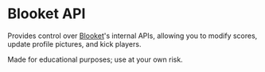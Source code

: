 Blooket API
===

Provides control over [Blooket](https://www.blooket.com)'s internal APIs, allowing you to modify scores, update profile pictures, and kick players.

Made for educational purposes; use at your own risk.
